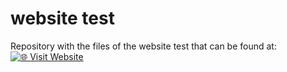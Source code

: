 # website test

Repository with the files of the website test that can be found at:
[![🌐 Visit Website](https://img.shields.io/badge/Website-ded--sec.space/website--test-blue?style=for-the-badge)](https://www.ded-sec.space/website-test/)  
